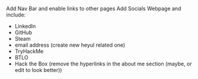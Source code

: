 Add Nav Bar and enable links to other pages
Add Socials Webpage and include: 
* LinkedIn
* GitHub
* Steam
* email address (create new heyul related one)
* TryHackMe
* BTLO
* Hack the Box (remove the hyperlinks in the about me section (maybe, or edit to look better))